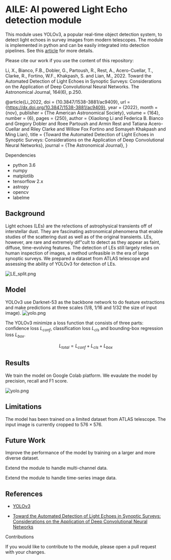 

# AILE: AI powered Light Echo detection module

This module uses YOLOv3, a popular real-time object detection system, to detect light echoes in survey images from modern telescopes. The module is implemented in python and can be easily integrated into detection pipelines. See this [article](https://doi.org/10.3847/1538-3881/ac9409) for more details.

Please cite our work if you use the content of this repository:

Li, X., Bianco, F.B., Dobler, G., Partoush, R., Rest, A., Acero-Cuellar, T., Clarke, R., Fortino, W.F., Khakpash, S. and Lian, M., 2022. Toward the Automated Detection of Light Echoes in Synoptic Surveys: Considerations on the Application of Deep Convolutional Neural Networks. The Astronomical Journal, 164(6), p.250.

@article{Li_2022,
doi = {10.3847/1538-3881/ac9409},
url = {https://dx.doi.org/10.3847/1538-3881/ac9409},
year = {2022},
month = {nov},
publisher = {The American Astronomical Society},
volume = {164},
number = {6},
pages = {250},
author = {Xiaolong Li and Federica B. Bianco and Gregory Dobler and Roee Partoush and Armin Rest and Tatiana Acero-Cuellar and Riley Clarke and Willow Fox Fortino and Somayeh Khakpash and Ming Lian},
title = {Toward the Automated Detection of Light Echoes in Synoptic Surveys: Considerations on the Application of Deep Convolutional Neural Networks},
journal = {The Astronomical Journal},
}

Dependencies

- python 3.6
- numpy 
- matplotlib
- tensorflow 2.x
- astropy
- opencv
- labelme

## Background

Light echoes (LEs) are the re!ections of astrophysical transients off of interstellar dust. They are fascinating astronomical phenomena that enable studies of the scattering dust as well as of the original transients. LEs, however, are rare and extremely dif"cult to detect as they appear as faint, diffuse, time-evolving features. The detection of LEs still largely relies on human inspection of images, a method unfeasible in the era of large synoptic surveys. We prepared a dataset from ATLAS telescope and assessing the ability of YOLOv3 for detection of LEs.

![LE_split.png](figures/LE_split.png "Light Echoes from ATLAS")


## Model
YOLOv3 use Darknet-53 as the backbone network to do feature extractions and make predictions at three scales (1/8, 1/16 and 1/32 the size of input image).
![yolo.png](figures/yolo.png "YOLOv3 archetecture")


The YOLOv3 minimize a loss function that consists of three parts: confidence loss $L_{conf}$, classification loss $L_{cls}$ and bounding-box regression loss $L_{box}$.

$$L_{total} = L_{conf} + L_{cls} + L_{box}$$

## Results
We train the model on Google Colab platform. We evaulate the model by precision, recall and F1 score. 

![yolo.png](figures/yolo_losscurve.png "YOLOv3 archetecture")


## Limitations

The model has been trained on a limited dataset from ATLAS telescope.
The input image is currently cropped to $576\times 576$. 


## Future Work

Improve the performance of the model by training on a larger and more diverse dataset.

Extend the module to handle multi-channel data.

Extend the module to handle time-series image data.

## References
- [YOLOv3](https://doi.org/10.48550/arXiv.1804.02767)

- [Toward the Automated Detection of Light Echoes in Synoptic Surveys: Considerations on the Application of Deep Convolutional Neural Networks](https://doi.org/10.3847/1538-3881/ac9409)


Contributions

If you would like to contribute to the module, please open a pull request with your changes.

